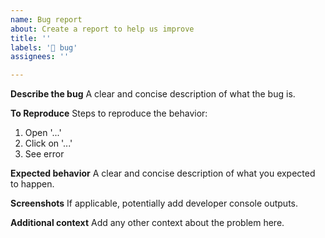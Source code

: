 ```yaml
---
name: Bug report
about: Create a report to help us improve
title: ''
labels: '🐞 bug'
assignees: ''

---
```


**Describe the bug**
A clear and concise description of what the bug is.

**To Reproduce**
Steps to reproduce the behavior:
1. Open '...'
2. Click on '...'
3. See error

**Expected behavior**
A clear and concise description of what you expected to happen.

**Screenshots**
If applicable, potentially add developer console outputs.
 
**Additional context**
Add any other context about the problem here.

